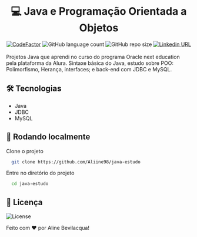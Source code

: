 <h1 align="center">💻 Java e Programação Orientada a Objetos</h1>
<div align="center">
  <a href="https://www.codefactor.io/repository/github/aliine98/java-estudo"><img src="https://www.codefactor.io/repository/github/aliine98/java-estudo/badge" alt="CodeFactor" /></a>
  <img alt="GitHub language count" src="https://img.shields.io/github/languages/count/Aliine98/java-estudo?style=flat">
  <img alt="GitHub repo size" src="https://img.shields.io/github/repo-size/Aliine98/java-estudo?color=magenta&style=flat">
  <a href="https://www.linkedin.com/in/aline-bevilacqua/"><img alt="Linkedin URL" src="https://img.shields.io/twitter/url?label=Conecte-se comigo&logo=linkedin&style=social&url=https%3A%2F%2Fwww.linkedin.com%2Fin%2Faline-bevilacqua%2F"></a>
 </div>
<br>
Projetos Java que aprendi no curso do programa Oracle next education pela plataforma da Alura. Sintaxe básica do Java, estudo sobre POO: Polimorfismo, Herança, interfaces; e back-end com JDBC e MySQL.

## 🛠 Tecnologias

- Java
- JDBC
- MySQL

## 🚀 Rodando localmente

Clone o projeto

```bash
  git clone https://github.com/Aliine98/java-estudo
```

Entre no diretório do projeto

```bash
  cd java-estudo
```

## 📝 Licença

![License](https://img.shields.io/github/license/Aliine98/java-estudo?style=for-the-badge)

Feito com ❤️ por Aline Bevilacqua!
